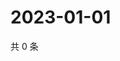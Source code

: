 # 2023-01-01

共 0 条

<!-- BEGIN WEIBO -->
<!-- 最后更新时间 Sun Jan 01 2023 04:13:00 GMT+0800 (China Standard Time) -->

<!-- END WEIBO -->
